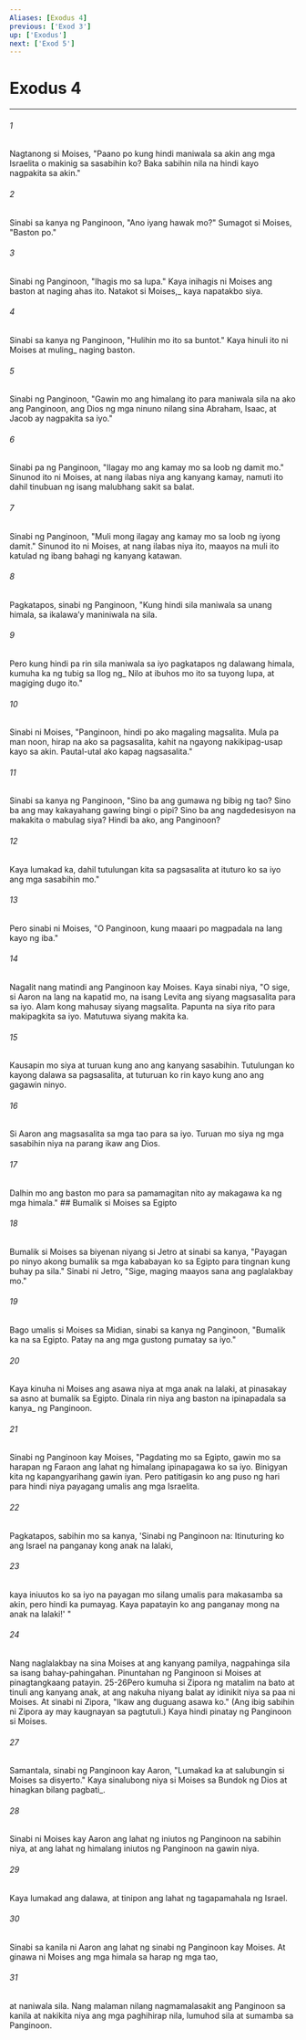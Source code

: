 ```yaml
---
Aliases: [Exodus 4]
previous: ['Exod 3']
up: ['Exodus']
next: ['Exod 5']
---
```

# Exodus 4

***






















###### 1 










Nagtanong si Moises, "Paano po kung hindi maniwala sa akin ang mga Israelita o makinig sa sasabihin ko? Baka sabihin nila na hindi kayo nagpakita sa akin." 





















###### 2 










Sinabi sa kanya ng Panginoon, "Ano iyang hawak mo?" Sumagot si Moises, "Baston po." 





















###### 3 










Sinabi ng Panginoon, "Ihagis mo sa lupa." Kaya inihagis ni Moises ang baston at naging ahas ito. Natakot si Moises,_ kaya napatakbo siya. 





















###### 4 










Sinabi sa kanya ng Panginoon, "Hulihin mo ito sa buntot." Kaya hinuli ito ni Moises at muling_ naging baston. 





















###### 5 










Sinabi ng Panginoon, "Gawin mo ang himalang ito para maniwala sila na ako ang Panginoon, ang Dios ng mga ninuno nilang sina Abraham, Isaac, at Jacob ay nagpakita sa iyo." 





















###### 6 










Sinabi pa ng Panginoon, "Ilagay mo ang kamay mo sa loob ng damit mo." Sinunod ito ni Moises, at nang ilabas niya ang kanyang kamay, namuti ito dahil tinubuan ng isang malubhang sakit sa balat. 





















###### 7 










Sinabi ng Panginoon, "Muli mong ilagay ang kamay mo sa loob ng iyong damit." Sinunod ito ni Moises, at nang ilabas niya ito, maayos na muli ito katulad ng ibang bahagi ng kanyang katawan. 





















###### 8 










Pagkatapos, sinabi ng Panginoon, "Kung hindi sila maniwala sa unang himala, sa ikalawaʼy maniniwala na sila. 





















###### 9 










Pero kung hindi pa rin sila maniwala sa iyo pagkatapos ng dalawang himala, kumuha ka ng tubig sa Ilog ng_ Nilo at ibuhos mo ito sa tuyong lupa, at magiging dugo ito." 





















###### 10 










Sinabi ni Moises, "Panginoon, hindi po ako magaling magsalita. Mula pa man noon, hirap na ako sa pagsasalita, kahit na ngayong nakikipag-usap kayo sa akin. Pautal-utal ako kapag nagsasalita." 





















###### 11 










Sinabi sa kanya ng Panginoon, "Sino ba ang gumawa ng bibig ng tao? Sino ba ang may kakayahang gawing bingi o pipi? Sino ba ang nagdedesisyon na makakita o mabulag siya? Hindi ba ako, ang Panginoon? 





















###### 12 










Kaya lumakad ka, dahil tutulungan kita sa pagsasalita at ituturo ko sa iyo ang mga sasabihin mo." 





















###### 13 










Pero sinabi ni Moises, "O Panginoon, kung maaari po magpadala na lang kayo ng iba." 





















###### 14 










Nagalit nang matindi ang Panginoon kay Moises. Kaya sinabi niya, "O sige, si Aaron na lang na kapatid mo, na isang Levita ang siyang magsasalita para sa iyo. Alam kong mahusay siyang magsalita. Papunta na siya rito para makipagkita sa iyo. Matutuwa siyang makita ka. 





















###### 15 










Kausapin mo siya at turuan kung ano ang kanyang sasabihin. Tutulungan ko kayong dalawa sa pagsasalita, at tuturuan ko rin kayo kung ano ang gagawin ninyo. 





















###### 16 










Si Aaron ang magsasalita sa mga tao para sa iyo. Turuan mo siya ng mga sasabihin niya na parang ikaw ang Dios. 





















###### 17 










Dalhin mo ang baston mo para sa pamamagitan nito ay makagawa ka ng mga himala." ## Bumalik si Moises sa Egipto 





















###### 18 










Bumalik si Moises sa biyenan niyang si Jetro at sinabi sa kanya, "Payagan po ninyo akong bumalik sa mga kababayan ko sa Egipto para tingnan kung buhay pa sila." Sinabi ni Jetro, "Sige, maging maayos sana ang paglalakbay mo." 





















###### 19 










Bago umalis si Moises sa Midian, sinabi sa kanya ng Panginoon, "Bumalik ka na sa Egipto. Patay na ang mga gustong pumatay sa iyo." 





















###### 20 










Kaya kinuha ni Moises ang asawa niya at mga anak na lalaki, at pinasakay sa asno at bumalik sa Egipto. Dinala rin niya ang baston na ipinapadala sa kanya_ ng Panginoon. 





















###### 21 










Sinabi ng Panginoon kay Moises, "Pagdating mo sa Egipto, gawin mo sa harapan ng Faraon ang lahat ng himalang ipinapagawa ko sa iyo. Binigyan kita ng kapangyarihang gawin iyan. Pero patitigasin ko ang puso ng hari para hindi niya payagang umalis ang mga Israelita. 





















###### 22 










Pagkatapos, sabihin mo sa kanya, 'Sinabi ng Panginoon na: Itinuturing ko ang Israel na panganay kong anak na lalaki, 





















###### 23 










kaya iniuutos ko sa iyo na payagan mo silang umalis para makasamba sa akin, pero hindi ka pumayag. Kaya papatayin ko ang panganay mong na anak na lalaki!' " 





















###### 24 










Nang naglalakbay na sina Moises at ang kanyang pamilya, nagpahinga sila sa isang bahay-pahingahan. Pinuntahan ng Panginoon si Moises at pinagtangkaang patayin. 25-26Pero kumuha si Zipora ng matalim na bato at tinuli ang kanyang anak, at ang nakuha niyang balat ay idinikit niya sa paa ni Moises. At sinabi ni Zipora, "Ikaw ang duguang asawa ko." (Ang ibig sabihin ni Zipora ay may kaugnayan sa pagtutuli.) Kaya hindi pinatay ng Panginoon si Moises. 





















###### 27 










Samantala, sinabi ng Panginoon kay Aaron, "Lumakad ka at salubungin si Moises sa disyerto." Kaya sinalubong niya si Moises sa Bundok ng Dios at hinagkan bilang pagbati_. 





















###### 28 










Sinabi ni Moises kay Aaron ang lahat ng iniutos ng Panginoon na sabihin niya, at ang lahat ng himalang iniutos ng Panginoon na gawin niya. 





















###### 29 










Kaya lumakad ang dalawa, at tinipon ang lahat ng tagapamahala ng Israel. 





















###### 30 










Sinabi sa kanila ni Aaron ang lahat ng sinabi ng Panginoon kay Moises. At ginawa ni Moises ang mga himala sa harap ng mga tao, 





















###### 31 










at naniwala sila. Nang malaman nilang nagmamalasakit ang Panginoon sa kanila at nakikita niya ang mga paghihirap nila, lumuhod sila at sumamba sa Panginoon.
